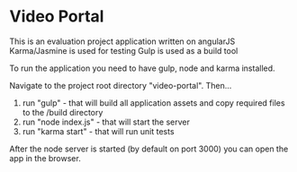# Video Portal
This is an evaluation project application written on angularJS
Karma/Jasmine is used for testing
Gulp is used as a build tool



To run the application you need to have gulp, node and karma installed.

Navigate to the project root directory "video-portal". Then...
1) run "gulp" - that will build all application assets and copy required files to the /build directory
2) run "node index.js" - that will start the server
3) run "karma start" - that will run unit tests

After the node server is started (by default on port 3000) you can open the app in the browser.


